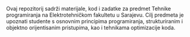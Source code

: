 Ovaj repozitorij sadrži materijale, kod i zadatke za predmet Tehnike programiranja na Elektrotehničkom fakultetu u Sarajevu. Cilj predmeta je upoznati studente s osnovnim principima programiranja, strukturiranim i objektno orijentisanim pristupima, kao i tehnikama optimizacije koda.